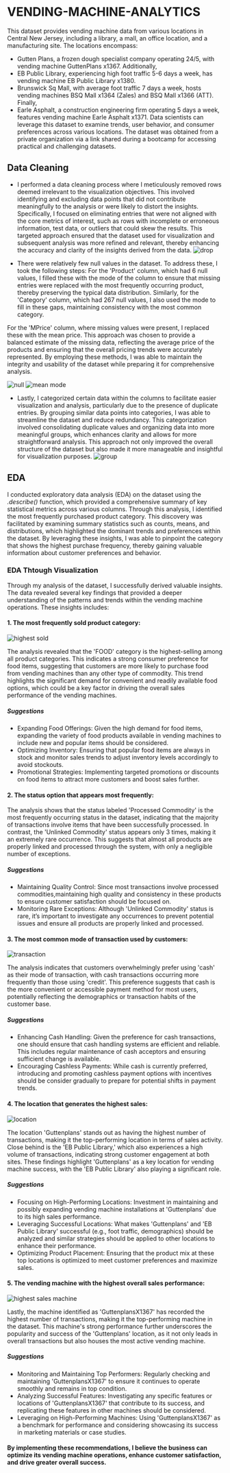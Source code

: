 # VENDING-MACHINE-ANALYTICS
This dataset provides vending machine data from various locations in Central New Jersey, including a library, a mall, an office location, and a manufacturing site. 
The locations encompass: 
* Gutten Plans, a frozen dough specialist company operating 24/5, with vending machine GuttenPlans x1367. Additionally,
* EB Public Library, experiencing high foot traffic 5-6 days a week, has vending machine EB Public Library x1380.
* Brunswick Sq Mall, with average foot traffic 7 days a week, hosts vending machines BSQ Mall x1364 (Zales) and BSQ Mall x1366 (ATT). Finally,
* Earle Asphalt, a construction engineering firm operating 5 days a week, features vending machine Earle Asphalt x1371.
Data scientists can leverage this dataset to examine trends, user behavior, and consumer preferences across various locations. The dataset was obtained from a private organization via a link shared during a bootcamp for accessing practical and challenging datasets.

## Data Cleaning
* I performed a data cleaning process where I meticulously removed rows deemed irrelevant to the visualization objectives. This involved identifying and excluding data points that did not contribute meaningfully to the analysis or were likely to distort the insights. Specifically, I focused on eliminating entries that were not aligned with the core metrics of interest, such as rows with incomplete or erroneous information, test data, or outliers that could skew the results. This targeted approach ensured that the dataset used for visualization and subsequent analysis was more refined and relevant, thereby enhancing the accuracy and clarity of the insights derived from the data.
  ![drop](https://github.com/user-attachments/assets/c015d783-ce7f-483c-b98c-7d4f013095ef)

* There were relatively few null values in the dataset. To address these, I took the following steps: For the 'Product' column, which had 6 null values, I filled these with the mode of the column to ensure that missing entries were replaced with the most frequently occurring product, thereby preserving the typical data distribution. Similarly, for the 'Category' column, which had 267 null values, I also used the mode to fill in these gaps, maintaining consistency with the most common category.

For the 'MPrice' column, where missing values were present, I replaced these with the mean price. This approach was chosen to provide a balanced estimate of the missing data, reflecting the average price of the products and ensuring that the overall pricing trends were accurately represented. By employing these methods, I was able to maintain the integrity and usability of the dataset while preparing it for comprehensive analysis.

![null](https://github.com/user-attachments/assets/77543c7c-a765-461f-b679-1408cbce0583)
![mean mode](https://github.com/user-attachments/assets/358128db-03b8-48e8-b227-452ae2d36d61)

* Lastly, I categorized certain data within the columns to facilitate easier visualization and analysis, particularly due to the presence of duplicate entries. By grouping similar data points into categories, I was able to streamline the dataset and reduce redundancy. This categorization involved consolidating duplicate values and organizing data into more meaningful groups, which enhances clarity and allows for more straightforward analysis. This approach not only improved the overall structure of the dataset but also made it more manageable and insightful for visualization purposes.
![group](https://github.com/user-attachments/assets/b271ba10-ce49-430a-bb59-81763719e5d1)


## EDA
I conducted exploratory data analysis (EDA) on the dataset using the *.describe()* function, which provided a comprehensive summary of key statistical metrics across various columns. Through this analysis, I identified the most frequently purchased product category. This discovery was facilitated by examining summary statistics such as counts, means, and distributions, which highlighted the dominant trends and preferences within the dataset. By leveraging these insights, I was able to pinpoint the category that shows the highest purchase frequency, thereby gaining valuable information about customer preferences and behavior.

### EDA Thtough Visualization
Through my analysis of the dataset, I successfully derived valuable insights. The data revealed several key findings that provided a deeper understanding of the patterns and trends within the vending machine operations. These insights includes:

#### 1. The most frequently sold product category: 
![highest sold](https://github.com/user-attachments/assets/1b61b8f1-b6cf-4fa7-ab5c-b18b8171f8cd)

The analysis revealed that the 'FOOD' category is the highest-selling among all product categories. This indicates a strong consumer preference for food items, suggesting that customers are more likely to purchase food from vending machines than any other type of commodity. This trend highlights the significant demand for convenient and readily available food options, which could be a key factor in driving the overall sales performance of the vending machines.
 ##### Suggestions
  * Expanding Food Offerings: Given the high demand for food items, expanding the variety of food products available in vending machines to include new and popular items should be            considered.
  * Optimizing Inventory: Ensuring that popular food items are always in stock and monitor sales trends to adjust inventory levels accordingly to avoid stockouts.
  * Promotional Strategies: Implementing targeted promotions or discounts on food items to attract more customers and boost sales further.
  
#### 2. The status option that appears most frequently: 
The analysis shows that the status labeled 'Processed Commodity' is the most frequently occurring status in the dataset, indicating that the majority of transactions involve items that have been successfully processed. In contrast, the 'Unlinked Commodity' status appears only 3 times, making it an extremely rare occurrence. This suggests that almost all products are properly linked and processed through the system, with only a negligible number of exceptions.
  ##### Suggestions
  * Maintaining Quality Control: Since most transactions involve processed commodities,maintaining high quality and consistency in these products to ensure customer satisfaction should       be focused on.
  * Monitoring Rare Exceptions: Although 'Unlinked Commodity' status is rare, it’s important to investigate any occurrences to prevent potential issues and ensure all products are            properly linked and processed.

#### 3. The most common mode of transaction used by customers: 
![transaction](https://github.com/user-attachments/assets/ba672520-482a-40ae-ac26-ed31f0c28dad)

The analysis indicates that customers overwhelmingly prefer using 'cash' as their mode of transaction, with cash transactions occurring more frequently than those using 'credit'. This preference suggests that cash is the more convenient or accessible payment method for most users, potentially reflecting the demographics or transaction habits of the customer base.
  ##### Suggestions
  * Enhancing Cash Handling: Given the preference for cash transactions, one should ensure that cash handling systems are efficient and reliable. This includes regular maintenance of         cash acceptors and ensuring sufficient change is available.
  * Encouraging Cashless Payments: While cash is currently preferred, introducing and promoting cashless payment options with incentives should be consider gradually to prepare for           potential shifts in payment trends.
  
#### 4. The location that generates the highest sales: 
![location](https://github.com/user-attachments/assets/54b4e812-0a4d-41a6-b120-e759bba3afd7)

The location 'Guttenplans' stands out as having the highest number of transactions, making it the top-performing location in terms of sales activity. Close behind is the 'EB Public Library,' which also experiences a high volume of transactions, indicating strong customer engagement at both sites. These findings highlight 'Guttenplans' as a key location for vending machine success, with the 'EB Public Library' also playing a significant role.
  ##### Suggestions
  * Focusing on High-Performing Locations: Investment in maintaining and possibly expanding vending machine installations at 'Guttenplans' due to its high sales performance.
  * Leveraging Successful Locations: What makes 'Guttenplans' and 'EB Public Library' successful (e.g., foot traffic, demographics) should be analyzed and similar strategies should be         applied to other locations to enhance their performance.
  * Optimizing Product Placement: Ensuring that the product mix at these top locations is optimized to meet customer preferences and maximize sales.

#### 5. The vending machine with the highest overall sales performance: 
![highest sales machine](https://github.com/user-attachments/assets/83a889a8-34b5-44b1-9ad1-69c15be652c6)

Lastly, the machine identified as 'GuttenplansX1367' has recorded the highest number of transactions, making it the top-performing machine in the dataset. This machine's strong performance further underscores the popularity and success of the 'Guttenplans' location, as it not only leads in overall transactions but also houses the most active vending machine.
  ##### Suggestions
  * Monitoring and Maintaining Top Performers: Regularly checking and maintaining 'GuttenplansX1367' to ensure it continues to operate smoothly and remains in top condition.
  * Analyzing Successful Features: Investigating any specific features or locations of 'GuttenplansX1367' that contribute to its success, and replicating these features in       other machines should be considered.
  * Leveraging on High-Performing Machines: Using 'GuttenplansX1367' as a benchmark for performance and considering showcasing its success in marketing materials or case studies.

#### By implementing these recommendations, I believe the business can optimize its vending machine operations, enhance customer satisfaction, and drive greater overall success.
